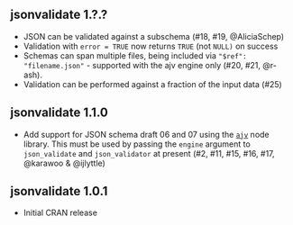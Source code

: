 ## jsonvalidate 1.?.?

* JSON can be validated against a subschema (#18, #19, @AliciaSchep)
* Validation with `error = TRUE` now returns `TRUE` (not `NULL)` on success
* Schemas can span multiple files, being included via `"$ref": "filename.json"` - supported with the ajv engine only (#20, #21, @r-ash).
* Validation can be performed against a fraction of the input data (#25)

## jsonvalidate 1.1.0

* Add support for JSON schema draft 06 and 07 using the [`ajv`](https://github.com/epoberezkin/ajv) node library.  This must be used by passing the `engine` argument to `json_validate` and `json_validator` at present (#2, #11, #15, #16, #17, @karawoo & @ijlyttle)

## jsonvalidate 1.0.1

* Initial CRAN release
